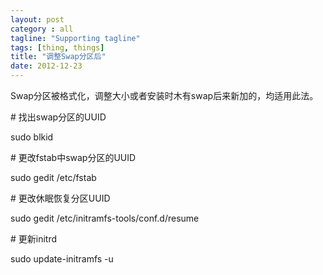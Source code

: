 ```yaml
---
layout: post
category : all
tagline: "Supporting tagline"
tags: [thing, things]
title: "调整Swap分区后"
date: 2012-12-23
---
```

Swap分区被格式化，调整大小或者安装时木有swap后来新加的，均适用此法。    
\# 找出swap分区的UUID    
sudo blkid    
    
\# 更改fstab中swap分区的UUID    
sudo gedit /etc/fstab    
    
\# 更改休眠恢复分区UUID    
sudo gedit /etc/initramfs\-tools/conf.d/resume    
    
\# 更新initrd    
sudo update\-initramfs \-u